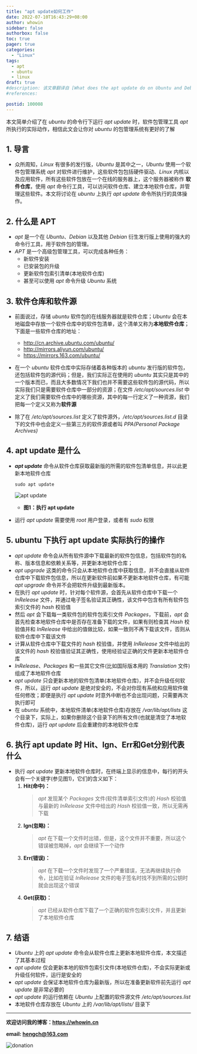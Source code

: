 ```yaml
---
title: "apt update如何工作"
date: 2022-07-10T16:43:29+08:00
author: whowin
sidebar: false
authorbox: false
toc: true
pager: true
categories:
  - "Linux"
tags: 
  - apt
  - ubuntu
  - linux
draft: true
#description: 该文章翻译自 [What does the apt update do on Ubuntu and Debian](https://linuxhint.com/apt-update-command/)
#references: 

postid: 100008
---
```


本文简单介绍了在 *ubuntu* 的命令行下运行 *apt update* 时，软件包管理工具 *apt* 所执行的实际动作，相信此文会让你对 *ubuntu* 的包管理系统有更好的了解
<!--more-->

## 1. 导言
  * 众所周知，*Linux* 有很多的发行版，*Ubuntu* 是其中之一，*Ubuntu* 使用一个软件包管理系统 *apt* 对软件进行维护，这些软件包包括硬件驱动、*Linux* 内核以及应用软件，所有这些软件包放在一个在线的服务器上，这个服务器被称作 **软件仓库**，使用 *apt* 命令行工具，可以访问软件仓库、建立本地软件仓库，并管理这些软件。本文将讨论在 *ubuntu* 上执行 *apt update* 命令所执行的具体操作。

## 2. 什么是 APT
  * *apt* 是一个在 *Ubuntu*、*Debian* 以及其他 *Debian* 衍生发行版上使用的强大的命令行工具，用于软件包的管理。
  * *APT* 是一个高级包管理工具，可以完成各种任务：
    - 新软件安装
    - 已安装包的升级
    - 更新软件包索引清单(本地软件仓库)
    - 甚至可以使用 *apt* 命令升级 *Ubuntu* 系统

## 3. 软件仓库和软件源
  * 前面说过，存储 *ubuntu* 软件包的在线服务器就是软件仓库；*Ubuntu* 会在本地磁盘中存放一个软件仓库中的软件包清单，这个清单又称为**本地软件仓库**；下面是一些软件仓库的地址：
    - http://cn.archive.ubuntu.com/ubuntu/ 
    - http://mirrors.aliyun.com/ubuntu/
    - https://mirrors.163.com/ubuntu/

  * 在一个 *ubuntu* 软件仓库中实际存储着各种版本的 *ubuntu* 发行版的软件包，还包括软件包的源代码；但是，我们实际正在使用的 *ubuntu* 其实只是其中的一个版本而已，而且大多数情况下我们也并不需要这些软件包的源代码，所以实际我们只是需要软件仓库中一部分的资源；在文件 */etc/apt/sources.list* 中定义了我们需要软件仓库中的哪些资源，其中的每一行定义了一种资源，我们把每一个定义又称为**软件源**
  * 除了在 */etc/apt/sources.list* 定义了软件源外，*/etc/apt/sources.list.d* 目录下的文件中也会定义一些第三方的软件源或者叫 *PPA(Personal Package Archives)*

## 4. apt update 是什么
  * ***apt update*** 命令从软件仓库获取最新版的所需的软件包清单信息，并以此更新本地软件仓库
    ```
    sudo apt update
    ```

    ![apt update][img01]
    - **图1：执行 apt update**

  * 运行 *apt update* 需要使用 *root* 用户登录，或者有 *sudo* 权限

## 5. ubuntu 下执行 apt update 实际执行的操作
  * *apt update* 命令会从所有软件源中下载最新的软件包信息，包括软件包的名称、版本信息和依赖关系等，并更新本地软件仓库；
  * *apt upgrade* 这类的命令只会从本地软件仓库中获取信息，并不会直接从软件仓库中下载软件包信息，所以在更新软件前如果不更新本地软件仓库，有可能 *apt upgrade* 命令并不会把软件升级到最新版本。
  * 在执行 *apt update* 时，针对每个软件源，会首先从软件仓库中下载一个 *InRelease* 文件，并通过电子签名验证其正确性，该文件中包含有所有软件包索引文件的 *hash* 校验值
  * 然后 *apt* 会下载每一类软件包的软件包索引文件 *Packages*，下载前，*apt* 会首先检查本地软件仓库中是否存在准备下载的文件，如果有则检查其 *Hash* 校验值并和 *InRelease* 中给出的值做比较，如果一致则不再下载该文件，否则从软件仓库中下载该文件
  * 计算从软件仓库中下载文件的 *hash* 校验值，并使用 *InRelease* 文件中给出的该文件的 *hash* 校验值验证其正确性，使用经验证正确的文件更新本地软件仓库
  * *InRelease*、*Packages* 和一些其它文件(比如国际版本用的 *Translation* 文件)组成了本地软件仓库
  * *apt update* 只会更新本地的软件包清单(本地软件仓库)，并不会升级任何软件，所以，运行 *apt update* 是绝对安全的，不会对你现有系统和应用软件做任何修改；即便是执行 *apt update* 时意外中断也不会出现问题，只需要再次执行即可
  * 在 *ubuntu* 系统中，本地软件清单(本地软件仓库)存放在 */var/lib/apt/lists* 这个目录下，实际上，如果你删除这个目录下的所有文件(也就是清空了本地软件仓库)，运行 *apt update* 后会重建你的本地软件仓库

## 6. 执行 apt update 时 Hit、Ign、Err和Get分别代表什么
  * 执行 *apt update* 更新本地软件仓库时，在终端上显示的信息中，每行的开头会有一个关键字(参见图1)，它们的含义如下：
    1. **Hit(命中)：**
        > *apt* 发现某个 *Packages* 文件(软件清单索引文件)的 *Hash* 校验值与最新的 *InRelease* 文件中给出的 *Hash* 校验值一致，所以无需再下载
    2. **Ign(忽略)：**
        > *apt* 在下载一个文件时出错，但是，这个文件并不重要，所以这个错误被忽略掉，*apt* 会继续下一个动作
    3. **Err(错误)：**
        > *apt* 在下载一个文件时发现了一个严重错误，无法再继续执行命令，比如在验证 *InRelease* 文件的电子签名时找不到所需的公钥时就会出现这个错误
    4. **Get(获取)：**
        > *apt* 已经从软件仓库下载了一个正确的软件包索引文件，并且更新了本地软件仓库

## 7. 结语
  * *Ubuntu* 上的 *apt update* 命令会从软件仓库上更新本地软件仓库，本文描述了其基本过程
  * *apt update* 仅会更新本地的软件包索引文件(本地软件仓库)，不会实际更新或升级任何软件，运行是安全的
  * *apt update* 会保证本地软件仓库为最新版，所以在准备更新软件前先运行 *apt update* 是非常必要的
  * *apt update* 的运行依赖在 *Ubuntu* 上配置的软件源文件 */etc/apt/sources.list*
  * 本地软件仓库存放在 *Ubuntu* 上的 */var/lib/apt/lists/* 目录下


-------------
**欢迎访问我的博客：https://whowin.cn**

**email: hengch@163.com**

![donation][img_sponsor_qrcode]

[img_sponsor_qrcode]:https://whowin.gitee.io/images/qrcode/sponsor-qrcode.png

[img01]:https://whowin.gitee.io/images/100008/apt-update-screen.png

